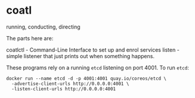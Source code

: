 # coatl
running, conducting, directing

The parts here are:

coatlctl - Command-Line Interface to set up and enrol services
listen - simple listener that just prints out when something happens.

These programs rely on a running `etcd` listening on port 4001.
To run `etcd`:

    docker run --name etcd -d -p 4001:4001 quay.io/coreos/etcd \
      -advertise-client-urls http://0.0.0.0:4001 \
      -listen-client-urls http://0.0.0.0:4001
